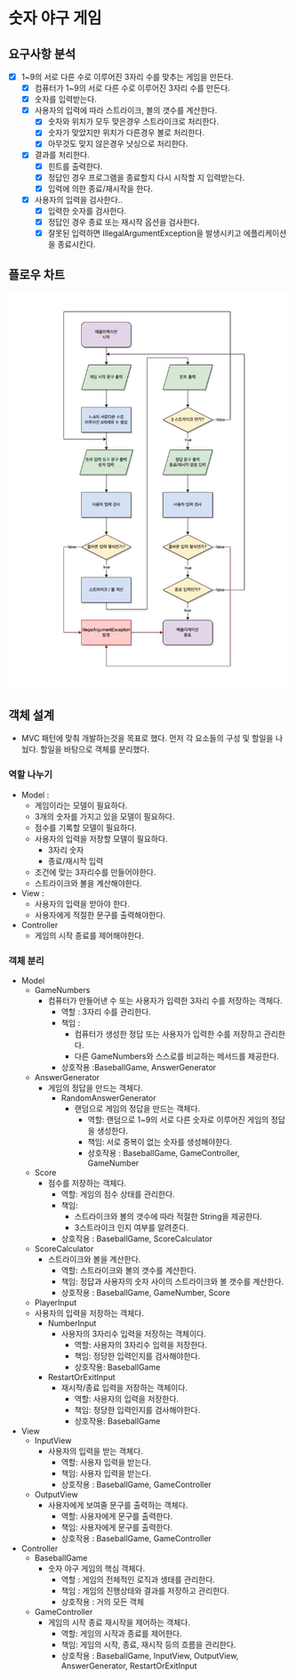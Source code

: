 
# 숫자 야구 게임

## 요구사항 분석

- [x] 1~9의 서로 다른 수로 이루어진 3자리 수를 맞추는 게임을 만든다.
  - [x] 컴퓨터가 1~9의 서로 다른 수로 이루어진 3자리 수를 만든다.
  - [x] 숫자를 입력받는다.
  - [x] 사용자의 입력에 따라 스트라이크, 볼의 갯수를 계산한다.
    - [x] 숫자와 위치가 모두 맞은경우 스트라이크로 처리한다. 
    - [x] 숫자가 맞았지만 위치가 다른경우 볼로 처리한다.
    - [x] 아무것도 맞지 않은경우 낫싱으로 처리한다.
  - [x] 결과를 처리한다.
    - [x] 힌트를 출력한다.
    - [x] 정답인 경우 프로그램을 종료할지 다시 시작할 지 입력받는다.
    - [x] 입력에 의한 종료/재시작을 한다.
  - [x] 사용자의 입력을 검사한다..
    - [x] 입력한 숫자를 검사한다.
    - [x] 정답인 경우 종료 또는 재시작 옵션을 검사한다.
    - [x] 잘못된 입력하면 IllegalArgumentException을 발생시키고 에플리케이션을 종료시킨다.

## 플로우 차트
![flow chart](./asset/java-baseball-6-flowchart.jpg)

## 객체 설계
- MVC 패턴에 맞춰 개발하는것을 목표로 했다. 먼저 각 요소들의 구성 및 할일을 나눴다. 할일을 바탕으로 객체를 분리했다. 

### 역할 나누기
- Model :
  - 게임이라는 모델이 필요하다.
  - 3개의 숫자를 가지고 있을 모델이 필요하다.
  - 점수를 기록할 모델이 필요하다.
  - 사용자의 입력을 저장할 모델이 필요하다.
    - 3자리 숫자
    - 종료/재시작 입력
  - 조건에 맞는 3자리수를 만들어야한다.
  - 스트라이크와 볼을 계산해야한다.
- View : 
  - 사용자의 입력을 받아야 한다.
  - 사용자에게 적절한 문구를 출력해야한다.
- Controller
  - 게임의 시작 종료를 제어해야한다.

### 객체 분리
- Model
  - GameNumbers
    - 컴퓨터가 만들어낸 수 또는 사용자가 입력한 3자리 수를 저장하는 객체다.
      - 역할 : 3자리 수를 관리한다.
      - 책임 :
        - 컴퓨터가 생성한 정답 또는 사용자가 입력한 수를 저장하고 관리한다.
        - 다른 GameNumbers와 스스로를 비교하는 메서드를 제공한다.
      - 상호작용 :BaseballGame, AnswerGenerator
  - AnswerGenerator
    - 게임의 정답을 만드는 객체다.
      - RandomAnswerGenerator
        - 랜덤으로 게임의 정답을 만드는 객체다.
          - 역할: 랜덤으로 1~9의 서로 다른 숫자로 이루어진 게임의 정답을 생성한다.
          - 책임: 서로 중복이 없는 숫자를 생성해야한다.
          - 상호작용 : BaseballGame, GameController, GameNumber
  - Score
    - 점수를 저장하는 객체다.
      - 역할: 게임의 점수 상태를 관리한다.
      - 책임: 
        - 스트라이크와 볼의 갯수에 따라 적절한 String을 제공한다.
        - 3스트라이크 인지 여부를 알려준다.
      - 상호작용 : BaseballGame, ScoreCalculator
  - ScoreCalculator
    - 스트라이크와 볼을 계산한다.
      - 역할: 스트라이크와 볼의 갯수를 계산한다.
      - 책임: 정답과 사용자의 숫자 사이의 스트라이크와 볼 갯수를 계산한다.
      - 상호작용 : BaseballGame, GameNumber, Score
  - PlayerInput
  - 사용자의 입력을 저장하는 객체다.
    - NumberInput
      - 사용자의 3자리수 입력을 저장하는 객체이다.
        - 역할: 사용자의 3자리수 입력을 저장한다.
        - 책임: 정당한 입력인지를 검사해야한다.
        - 상호작용: BaseballGame
    - RestartOrExitInput
      - 재시작/종료 입력을 저장하는 객체이다.
        - 역할: 사용자의 입력을 저장한다.
        - 책임: 정당한 입력인지를 검사해야한다.
        - 상호작용: BaseballGame
- View
  - InputView
    - 사용자의 입력을 받는 객체다.
      - 역할: 사용자 입력을 받는다.
      - 책임: 사용자 입력을 받는다.
      - 상호작용 : BaseballGame, GameController
  - OutputView
    - 사용자에게 보여줄 문구를 출력하는 객체다.
      - 역할: 사용자에게 문구를 출력한다.
      - 책임: 사용자에게 문구를 출력한다.
      - 상호작용 : BaseballGame, GameController
- Controller
  - BaseballGame
    - 숫자 야구 게임의 핵심 객체다.
      - 역할 : 게임의 전체적인 로직과 생태를 관리한다.
      - 책임 : 게임의 진행상태와 결과를 저장하고 관리한다.
      - 상호작용 : 거의 모든 객체
  - GameController
    - 게임의 시작 종료 재시작을 제어하는 객체다.
      - 역할: 게임의 시작과 종료를 제어한다.
      - 책임: 게임의 시작, 종료, 재시작 등의 흐름을 관리한다.
      - 상호작용 : BaseballGame, InputView, OutputView, AnswerGenerator, RestartOrExitInput 

